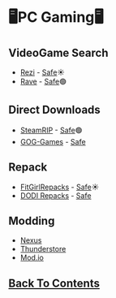 # 🖥️PC Gaming🖥️

## VideoGame Search
- [Rezi](https://rezi.one/) - [Safe](https://rezi.one/)☀️
- [Rave](https://ravegamesearch.pages.dev/#gsc.tab=0) - [Safe](https://www.urlvoid.com/scan/ravegamesearch.pages.dev/)🟢

## Direct Downloads
- [SteamRIP](https://steamrip.com/) - [Safe](https://www.urlvoid.com/scan/steamrip.com/)🟢
- [GOG-Games](https://gog-games.to/) - [Safe](https://www.urlvoid.com/scan/gog-games.to/)

## Repack
- [FitGirlRepacks](https://fitgirl-repacks.site/) - [Safe](https://www.urlvoid.com/scan/fitgirl-repacks.site/)☀️
- [DODI Repacks](https://dodi-repacks.site/) - [Safe](https://www.urlvoid.com/scan/dodi-repacks.site/)


## Modding
- [Nexus](https://www.nexusmods.com/)
- [Thunderstore](https://thunderstore.io/)
- [Mod.io](https://mod.io/g)

## [Back To Contents](https://github.com/FreeCheatSheet/FreeCheatSheetGuide/blob/main/README.md#contents)
